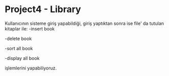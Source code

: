 # Project4 - Library

Kullanıcının sisteme giriş yapabildiği, giriş yaptıktan sonra ise file' da tutulan kitaplar ile:
-insert book

-delete book

-sort all book

-display all book

işlemlerini yapabiliyoruz. 
